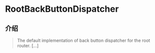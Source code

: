 # RootBackButtonDispatcher

## 介绍

> The default implementation of back button dispatcher for the root router. [...]
